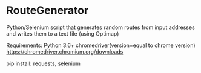 # RouteGenerator
Python/Selenium script that generates random routes from input addresses and writes them to a text file (using Optimap)

Requirements:
Python 3.6+
chromedriver(version=equal to chrome version) https://chromedriver.chromium.org/downloads

pip install:
requests, selenium

